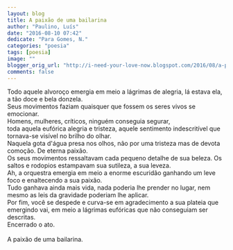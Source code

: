```yaml
---
layout: blog
title: A paixão de uma bailarina
author: "Paulino, Luís"
date: "2016-08-10 07:42"
dedicate: "Para Gomes, N."
categories: "poesia"
tags: [poesia]
image: ""
blogger_orig_url: "http://i-need-your-love-now.blogspot.com/2016/08/a-paixao-de-uma-bailarina.html"
comments: false
---
```


Todo aquele alvoroço emergia em meio a lágrimas de alegria, lá estava ela, a tão doce e bela donzela.\
Seus movimentos faziam quaisquer que fossem os seres vivos se emocionar.\
Homens, mulheres, críticos, ninguém conseguia segurar,\
toda aquela eufórica alegria e tristeza, aquele sentimento indescritível que tornava-se visível no brilho do olhar.\
Naquela gota d'água presa nos olhos, não por uma tristeza mas de devota comoção. De eterna paixão.\
Os seus movimentos ressaltavam cada pequeno detalhe de sua beleza. Os saltos e rodopios estampavam sua sutileza, a sua leveza.\
Ah, a orquestra emergia em meio a enorme escuridão ganhando um leve foco e enaltecendo a sua paixão.\
Tudo ganhava ainda mais vida, nada poderia lhe prender no lugar, nem mesmo as leis da gravidade poderiam lhe aplicar.\
Por fim, você se despede e curva-se em agradecimento a sua plateia que emergindo vai, em meio a lágrimas eufóricas que não conseguiam ser descritas.\
Encerrado o ato.\
\
A paixão de uma bailarina.
